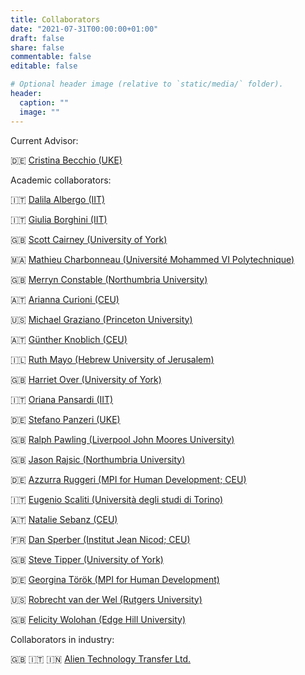 ```yaml
---
title: Collaborators
date: "2021-07-31T00:00:00+01:00"
draft: false
share: false
commentable: false
editable: false

# Optional header image (relative to `static/media/` folder).
header:
  caption: ""
  image: ""
---
```


Current Advisor:

:de: [Cristina Becchio (UKE)](https://www.uke.de/english/physicians-and-scientists/wissenschaftlerprofilseite_cristina_becchio.html)

Academic collaborators:

:it: [Dalila Albergo (IIT)](https://www.iit.it/web/guest/people/-/people/dalila-albergo)

:it: [Giulia Borghini (IIT)](https://www.iit.it/people-details/-/people/giulia-borghini)

:uk: [Scott Cairney (University of York)](https://www.york.ac.uk/psychology/staff/academicstaff/scottc/)

:morocco: [Mathieu Charbonneau (Université Mohammed VI Polytechnique)](https://mcharbonneau.com/)

:uk: [Merryn Constable (Northumbria University)](http://merryndconstable.com)

:austria: [Arianna Curioni (CEU)](https://somby.ceu.edu/people/arianna-curioni)

:us: [Michael Graziano (Princeton University)](https://grazianolab.princeton.edu/)

:austria: [Günther Knoblich (CEU)](https://somby.ceu.edu/people/gunther-knoblich)

:israel: [Ruth Mayo (Hebrew University of Jerusalem)](https://scholars.huji.ac.il/jbc/people/ruth-mayo)

:uk: [Harriet Over (University of York)](https://www.york.ac.uk/psychology/staff/academicstaff/ho543/)

:it: [Oriana Pansardi (IIT)](https://www.iit.it/web/guest/people/-/people/oriana-pansardi)

:de: [Stefano Panzeri (UKE)](https://www.uke.de/english/departments-institutes/institutes/department-of-excellence-for-neural-information-processing/team/index.html)

:uk: [Ralph Pawling (Liverpool John Moores University)](https://www.ljmu.ac.uk/about-us/staff-profiles/faculty-of-health/school-of-psychology/ralph-pawling)

:uk: [Jason Rajsic (Northumbria University)](http://jasonrajsic.com/)

:de: [Azzurra Ruggeri (MPI for Human Development; CEU)](https://www.mpib-berlin.mpg.de/research/research-groups/mprg-isearch)

:it: [Eugenio Scaliti (Università degli studi di Torino)](https://www.management.unito.it/do/docenti.pl/Alias?eugenio.scaliti#tab-profilo)

:austria: [Natalie Sebanz (CEU)](https://somby.ceu.edu/people/natalie-sebanz)

:fr: [Dan Sperber (Institut Jean Nicod; CEU)](http://dan.sperber.fr)

:uk: [Steve Tipper (University of York)](https://www.york.ac.uk/psychology/staff/emeritusfaculty/steventipper/)

:de: [Georgina Török (MPI for Human Development)](https://www.mpib-berlin.mpg.de/research/research-groups/mprg-isearch/team)

:us: [Robrecht van der Wel (Rutgers University)](https://vanderwel.camden.rutgers.edu/)

:uk: [Felicity Wolohan (Edge Hill University)](https://www.edgehill.ac.uk/psychology/people/academic-staff/dr-felicity-wolohan/)

Collaborators in industry: 

:uk: :it: :india: [Alien Technology Transfer Ltd.](https://alientt.com)